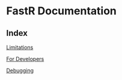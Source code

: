 # FastR Documentation

## Index

[Limitations](Limitations.md)

[For Developers](dev/Index.md)

[Debugging](debugging.md)
